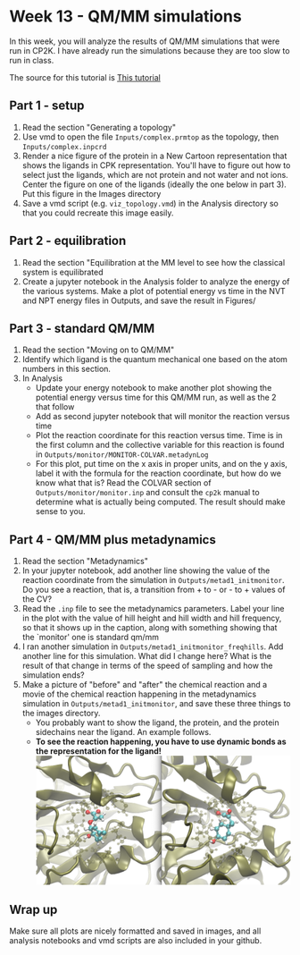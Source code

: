# Week 13 - QM/MM simulations

In this week, you will analyze the results of  QM/MM simulations that were run in CP2K. I have already run the simulations because they are too slow to run in class.

The source for this tutorial is [This tutorial](https://www.cp2k.org/howto:biochem_qmmm)

## Part 1 - setup
1. Read the section "Generating a topology"
2. Use vmd to open the file `Inputs/complex.prmtop` as the topology, then `Inputs/complex.inpcrd`
3. Render a nice figure of the protein in a New Cartoon representation that shows the ligands in CPK representation. You'll have to figure out how to select just the ligands, which are not protein and not water and not ions. Center the figure on one of the ligands (ideally the one below in part 3). Put this figure in the Images directory
4. Save a vmd script (e.g. `viz_topology.vmd`) in the Analysis directory so that you could recreate this image easily.


## Part 2 - equilibration
1. Read the section "Equilibration at the MM level to see how the classical system is equilibrated
2. Create a jupyter notebook in the Analysis folder to analyze the energy of the various systems. Make a plot of potential energy vs time in the NVT and NPT energy files in Outputs, and save the result in Figures/


## Part 3 - standard QM/MM
1. Read the section "Moving on to QM/MM"
2. Identify which ligand is the quantum mechanical one based on the atom numbers in this section.
3. In Analysis
	- Update your energy notebook to make another plot showing the potential energy versus time for this QM/MM run, as well as the 2 that follow 
	- Add as second jupyter notebook that will monitor the reaction versus time
	- Plot the reaction coordinate for this reaction versus time. Time is in the first column and the collective variable for this reaction is found in  `Outputs/monitor/MONITOR-COLVAR.metadynLog`
	- For this plot, put time on the x axis in proper units, and on the y axis, label it with the formula for the reaction coordinate, but how do we know what that is? Read the COLVAR section of `Outputs/monitor/monitor.inp` and consult the `cp2k` manual to determine what is actually being computed. The result should make sense to you.

## Part 4 - QM/MM plus metadynamics
1. Read the section "Metadynamics"
2. In your jupyter notebook, add another line showing the value of the reaction coordinate from the simulation in `Outputs/metad1_initmonitor`. Do you see a reaction, that is, a transition from + to - or - to + values of the CV?
3. Read the `.inp` file to see the metadynamics parameters. Label your line in the plot with the value of hill height and hill width and hill frequency, so that it shows up in the caption, along with something showing that the `monitor' one is standard qm/mm
4. I ran another simulation in `Outputs/metad1_initmonitor_freqhills`. Add another line for this simulation. What did I change here? What is the result of that change in terms of the speed of sampling and how the simulation ends?
5. Make a picture of "before" and "after" the chemical reaction and a movie of the chemical reaction happening in the metadynamics simulation in `Outputs/metad1_initmonitor`, and save these three things to the images directory. 
	- You probably want to show the ligand, the protein, and the protein sidechains near the ligand. An example follows.
	- **To see the reaction happening, you have to use dynamic bonds as the representation for the ligand!**
![Example figure](Figures/example_before_after.png)


## Wrap up
Make sure all plots are nicely formatted and saved in images, and all analysis notebooks and vmd scripts are also included in your github.
